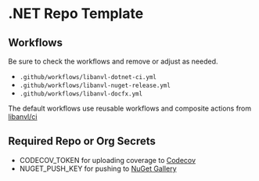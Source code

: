 # .NET Repo Template

## Workflows

Be sure to check the workflows and remove or adjust as needed.

* `.github/workflows/libanvl-dotnet-ci.yml`
* `.github/workflows/libanvl-nuget-release.yml`
* `.github/workflows/libanvl-docfx.yml`

The default workflows use reusable workflows and composite actions from [libanvl/ci](https://github.com/libanvl/ci/)

## Required Repo or Org Secrets

* CODECOV_TOKEN for uploading coverage to [Codecov](https://about.codecov.io/)
* NUGET_PUSH_KEY for pushing to [NuGet Gallery](https://www.nuget.org/)
